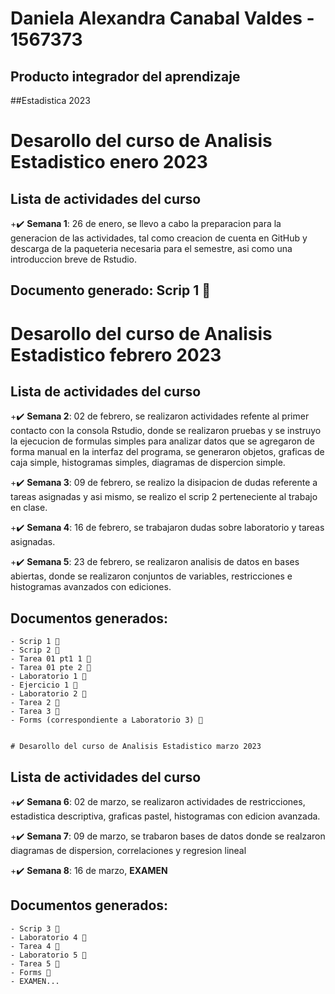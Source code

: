 # Daniela Alexandra Canabal Valdes   -  1567373
## Producto integrador del aprendizaje
##Estadistica 2023

# Desarollo del curso de Analisis Estadistico enero 2023
## Lista de actividades del curso

+✔️ **Semana 1**: 26 de enero, se llevo a cabo la preparacion para la generacion de las actividades, tal como creacion de cuenta en GitHub y descarga de la paqueteria necesaria para el semestre, asi como una introduccion breve de Rstudio.

## Documento generado: Scrip 1 💯


# Desarollo del curso de Analisis Estadistico febrero 2023
## Lista de actividades del curso

+✔️ **Semana 2**: 02 de febrero, se realizaron actividades refente al primer contacto con la consola Rstudio, donde se realizaron pruebas y se instruyo la ejecucion de formulas simples para analizar datos que se agregaron de forma manual en la interfaz del programa, se generaron objetos, graficas de caja simple, histogramas simples, diagramas de dispercion simple.

+✔️ **Semana 3**: 09 de febrero, se realizo la disipacion de dudas referente a tareas asignadas y asi mismo, se realizo el scrip 2 perteneciente al trabajo en clase.

+✔️ **Semana 4**: 16 de febrero, se trabajaron dudas sobre laboratorio y tareas asignadas.

+✔️ **Semana 5**: 23 de febrero, se realizaron analisis de datos en bases abiertas, donde se realizaron conjuntos de variables, restricciones e histogramas avanzados con ediciones.

## Documentos generados: 
    - Scrip 1 💯
    - Scrip 2 💯
    - Tarea 01 pt1 1 💯
    - Tarea 01 pte 2 💯
    - Laboratorio 1 💯
    - Ejercicio 1 💯
    - Laboratorio 2 💯
    - Tarea 2 💯
    - Tarea 3 💯
    - Forms (correspondiente a Laboratorio 3) 💯
    
    
    # Desarollo del curso de Analisis Estadistico marzo 2023
## Lista de actividades del curso

+✔️ **Semana 6**: 02 de marzo, se realizaron actividades de restricciones, estadistica descriptiva, graficas pastel, histogramas con edicion avanzada.

+✔️ **Semana 7**: 09 de marzo, se trabaron bases de datos donde se realzaron diagramas de dispersion, correlaciones y regresion lineal

+✔️ **Semana 8**: 16 de marzo,  **EXAMEN**


## Documentos generados: 
    - Scrip 3 💯
    - Laboratorio 4 💯
    - Tarea 4 💯
    - Laboratorio 5 💯
    - Tarea 5 💯
    - Forms 💯
    - EXAMEN...
    
    
